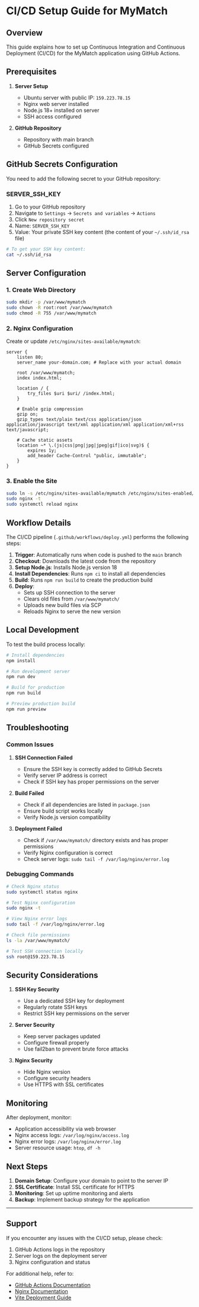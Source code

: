 # CI/CD Setup Guide for MyMatch

## Overview
This guide explains how to set up Continuous Integration and Continuous Deployment (CI/CD) for the MyMatch application using GitHub Actions.

## Prerequisites

1. **Server Setup**
   - Ubuntu server with public IP: `159.223.78.15`
   - Nginx web server installed
   - Node.js 18+ installed on server
   - SSH access configured

2. **GitHub Repository**
   - Repository with main branch
   - GitHub Secrets configured

## GitHub Secrets Configuration

You need to add the following secret to your GitHub repository:

### SERVER_SSH_KEY
1. Go to your GitHub repository
2. Navigate to `Settings` → `Secrets and variables` → `Actions`
3. Click `New repository secret`
4. Name: `SERVER_SSH_KEY`
5. Value: Your private SSH key content (the content of your `~/.ssh/id_rsa` file)

```bash
# To get your SSH key content:
cat ~/.ssh/id_rsa
```

## Server Configuration

### 1. Create Web Directory
```bash
sudo mkdir -p /var/www/mymatch
sudo chown -R root:root /var/www/mymatch
sudo chmod -R 755 /var/www/mymatch
```

### 2. Nginx Configuration
Create or update `/etc/nginx/sites-available/mymatch`:

```nginx
server {
    listen 80;
    server_name your-domain.com; # Replace with your actual domain
    
    root /var/www/mymatch;
    index index.html;
    
    location / {
        try_files $uri $uri/ /index.html;
    }
    
    # Enable gzip compression
    gzip on;
    gzip_types text/plain text/css application/json application/javascript text/xml application/xml application/xml+rss text/javascript;
    
    # Cache static assets
    location ~* \.(js|css|png|jpg|jpeg|gif|ico|svg)$ {
        expires 1y;
        add_header Cache-Control "public, immutable";
    }
}
```

### 3. Enable the Site
```bash
sudo ln -s /etc/nginx/sites-available/mymatch /etc/nginx/sites-enabled/
sudo nginx -t
sudo systemctl reload nginx
```

## Workflow Details

The CI/CD pipeline (`.github/workflows/deploy.yml`) performs the following steps:

1. **Trigger**: Automatically runs when code is pushed to the `main` branch
2. **Checkout**: Downloads the latest code from the repository
3. **Setup Node.js**: Installs Node.js version 18
4. **Install Dependencies**: Runs `npm ci` to install all dependencies
5. **Build**: Runs `npm run build` to create the production build
6. **Deploy**: 
   - Sets up SSH connection to the server
   - Clears old files from `/var/www/mymatch/`
   - Uploads new build files via SCP
   - Reloads Nginx to serve the new version

## Local Development

To test the build process locally:

```bash
# Install dependencies
npm install

# Run development server
npm run dev

# Build for production
npm run build

# Preview production build
npm run preview
```

## Troubleshooting

### Common Issues

1. **SSH Connection Failed**
   - Ensure the SSH key is correctly added to GitHub Secrets
   - Verify server IP address is correct
   - Check if SSH key has proper permissions on the server

2. **Build Failed**
   - Check if all dependencies are listed in `package.json`
   - Ensure build script works locally
   - Verify Node.js version compatibility

3. **Deployment Failed**
   - Check if `/var/www/mymatch/` directory exists and has proper permissions
   - Verify Nginx configuration is correct
   - Check server logs: `sudo tail -f /var/log/nginx/error.log`

### Debugging Commands

```bash
# Check Nginx status
sudo systemctl status nginx

# Test Nginx configuration
sudo nginx -t

# View Nginx error logs
sudo tail -f /var/log/nginx/error.log

# Check file permissions
ls -la /var/www/mymatch/

# Test SSH connection locally
ssh root@159.223.78.15
```

## Security Considerations

1. **SSH Key Security**
   - Use a dedicated SSH key for deployment
   - Regularly rotate SSH keys
   - Restrict SSH key permissions on the server

2. **Server Security**
   - Keep server packages updated
   - Configure firewall properly
   - Use fail2ban to prevent brute force attacks

3. **Nginx Security**
   - Hide Nginx version
   - Configure security headers
   - Use HTTPS with SSL certificates

## Monitoring

After deployment, monitor:
- Application accessibility via web browser
- Nginx access logs: `/var/log/nginx/access.log`
- Nginx error logs: `/var/log/nginx/error.log`
- Server resource usage: `htop`, `df -h`

## Next Steps

1. **Domain Setup**: Configure your domain to point to the server IP
2. **SSL Certificate**: Install SSL certificate for HTTPS
3. **Monitoring**: Set up uptime monitoring and alerts
4. **Backup**: Implement backup strategy for the application

---

## Support

If you encounter any issues with the CI/CD setup, please check:
1. GitHub Actions logs in the repository
2. Server logs on the deployment server
3. Nginx configuration and status

For additional help, refer to:
- [GitHub Actions Documentation](https://docs.github.com/en/actions)
- [Nginx Documentation](https://nginx.org/en/docs/)
- [Vite Deployment Guide](https://vitejs.dev/guide/static-deploy.html) 